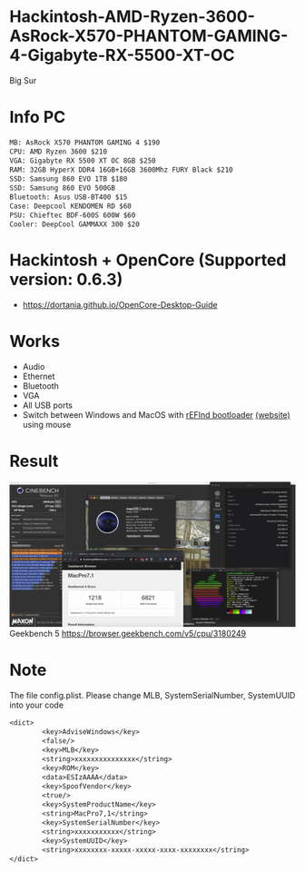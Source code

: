 # Hackintosh-AMD-Ryzen-3600-AsRock-X570-PHANTOM-GAMING-4-Gigabyte-RX-5500-XT-OC
Big Sur
# Info PC

```
MB: AsRock X570 PHANTOM GAMING 4 $190
CPU: AMD Ryzen 3600 $210
VGA: Gigabyte RX 5500 XT OC 8GB $250
RAM: 32GB HyperX DDR4 16GB+16GB 3600Mhz FURY Black $210
SSD: Samsung 860 EVO 1TB $180
SSD: Samsung 860 EVO 500GB
Bluetooth: Asus USB-BT400 $15
Case: Deepcool KENDOMEN RD $60
PSU: Chieftec BDF-600S 600W $60
Cooler: DeepCool GAMMAXX 300 $20
```

# Hackintosh + OpenCore (Supported version: 0.6.3)

- https://dortania.github.io/OpenCore-Desktop-Guide

# Works

- Audio
- Ethernet
- Bluetooth
- VGA
- All USB ports
- Switch between Windows and MacOS with [rEFInd bootloader](https://github.com/agners/rEFInd) [(website)](https://www.rodsbooks.com/refind/) using mouse

# Result

![Info](/images/info.png)
Geekbench 5 https://browser.geekbench.com/v5/cpu/3180249

# Note

The file config.plist. Please change MLB, SystemSerialNumber, SystemUUID into your code

```
<dict>
		<key>AdviseWindows</key>
		<false/>
		<key>MLB</key>
		<string>xxxxxxxxxxxxxxx</string>
		<key>ROM</key>
		<data>ESIzAAAA</data>
		<key>SpoofVendor</key>
		<true/>
		<key>SystemProductName</key>
		<string>MacPro7,1</string>
		<key>SystemSerialNumber</key>
		<string>xxxxxxxxxxx</string>
		<key>SystemUUID</key>
		<string>xxxxxxxx-xxxxx-xxxxx-xxxx-xxxxxxxx</string>
</dict>
```
